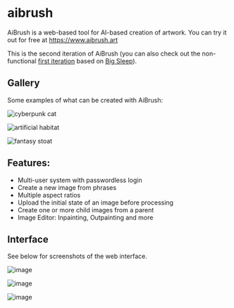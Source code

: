 # aibrush
AiBrush is a web-based tool for AI-based
creation of artwork.
You can try it out for free at https://www.aibrush.art

This is the second iteration of AiBrush (you can also check out the non-functional [first iteration](https://github.com/wolfgangmeyers/aibrush) based on [Big Sleep](https://github.com/lucidrains/big-sleep)).

## Gallery

Some examples of what can be created with AiBrush:

![cyberpunk cat](https://user-images.githubusercontent.com/1783800/209032611-bf2d23f4-a2cf-4b24-8c20-50025df77cef.png)

![artificial habitat](https://user-images.githubusercontent.com/1783800/209032677-8068ce46-5ea2-43da-a052-cb63b688920d.png)

![fantasy stoat](https://user-images.githubusercontent.com/1783800/209032751-41748b98-5e72-42ad-961a-f3377a74e0c5.png)

## Features:

* Multi-user system with passwordless login
* Create a new image from phrases
* Multiple aspect ratios
* Upload the initial state of an image before processing
* Create one or more child images from a parent
* Image Editor: Inpainting, Outpainting and more

## Interface

See below for screenshots of the web interface.

![image](https://user-images.githubusercontent.com/1783800/209033130-fda55aa5-acb4-4271-b86c-5fef3e64e64b.png)

![image](https://user-images.githubusercontent.com/1783800/209033172-fd25dfa0-ab92-46c7-9b03-ff59d710a3f5.png)

![image](https://user-images.githubusercontent.com/1783800/209033231-33ea0213-4783-45cf-b961-961c0c95b20a.png)

